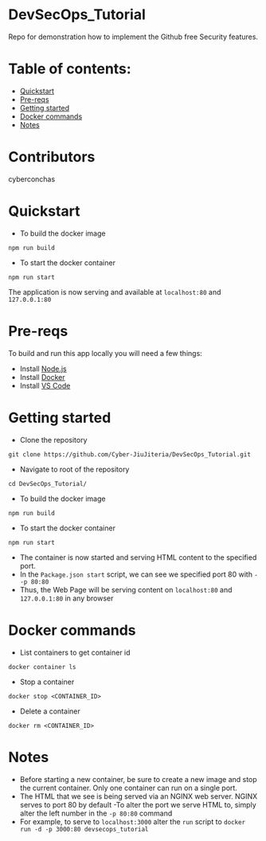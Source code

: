 # DevSecOps_Tutorial
Repo for demonstration how to implement the Github free Security features. 


# Table of contents:

- [Quickstart](#quickstart)
- [Pre-reqs](#pre-reqs)
- [Getting started](#getting-started)
- [Docker commands](#docker-commands)
- [Notes](#notes)

# Contributors
cyberconchas

# Quickstart
- To build the docker image
```
npm run build
```
- To start the docker container
```
npm run start
```
The application is now serving and available at `localhost:80` and `127.0.0.1:80`

# Pre-reqs
To build and run this app locally you will need a few things:
- Install [Node.js](https://nodejs.org/en/)
- Install [Docker](https://www.docker.com/products/docker-desktop/)
- Install [VS Code](https://code.visualstudio.com/)

# Getting started

- Clone the repository
```
git clone https://github.com/Cyber-JiuJiteria/DevSecOps_Tutorial.git
```
- Navigate to root of the repository
```
cd DevSecOps_Tutorial/
```
- To build the docker image
```
npm run build
```
- To start the docker container
```
npm run start
```
- The container is now started and serving HTML content to the specified port. 
- In the `Package.json start` script, we can see we specified port 80 with `--p 80:80`
- Thus, the Web Page will be serving content on `localhost:80` and `127.0.0.1:80` in any browser 

# Docker commands
- List containers to get container id
```
docker container ls
```
- Stop a container
```
docker stop <CONTAINER_ID>
```
- Delete a container
```
docker rm <CONTAINER_ID>
```

# Notes
- Before starting a new container, be sure to create a new image and stop the current container. Only one container can run on a single port.
- The HTML that we see is being served via an NGINX web server. NGINX serves to port 80 by default
-To alter the port we serve HTML to, simply alter the left number in the `-p 80:80` command
- For example, to serve to `localhost:3000` alter the `run` script to `docker run -d -p 3000:80 devsecops_tutorial`

